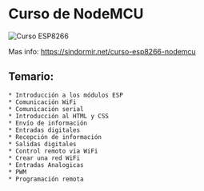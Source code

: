 # Curso de NodeMCU

![Curso ESP8266](https://sindormir.net/sites/sindormir.net/files/cursos/curso-nodemcu-basico-texto-dch.png.jpg)

Mas info: https://sindormir.net/curso-esp8266-nodemcu

## Temario:


    * Introducción a los módulos ESP
    * Comunicación WiFi
    * Comunicación serial
    * Introducción al HTML y CSS
    * Envío de información
    * Entradas digitales
    * Recepción de información
    * Salidas digitales
    * Control remoto via WiFi
    * Crear una red WiFi
    * Entradas Analogicas
    * PWM
    * Programación remota
